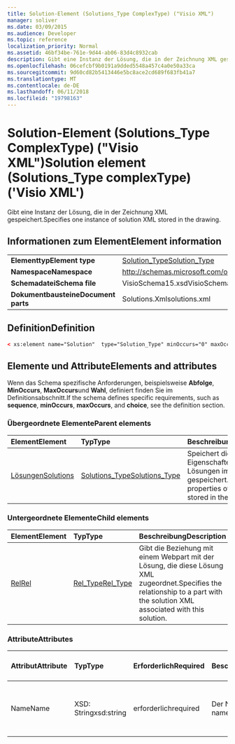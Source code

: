 ```yaml
---
title: Solution-Element (Solutions_Type ComplexType) ("Visio XML")
manager: soliver
ms.date: 03/09/2015
ms.audience: Developer
ms.topic: reference
localization_priority: Normal
ms.assetid: 46bf34be-761e-9d44-ab06-83d4c8932cab
description: Gibt eine Instanz der Lösung, die in der Zeichnung XML gespeichert.
ms.openlocfilehash: 06cefcbf9b0191a9dded5548a457c4a0e50a33ca
ms.sourcegitcommit: 9d60cd82b5413446e5bc8ace2cd689f683fb41a7
ms.translationtype: MT
ms.contentlocale: de-DE
ms.lasthandoff: 06/11/2018
ms.locfileid: "19798163"
---
```

# <a name="solution-element-solutionstype-complextype-visio-xml"></a><span data-ttu-id="ba328-103">Solution-Element (Solutions_Type ComplexType) ("Visio XML")</span><span class="sxs-lookup"><span data-stu-id="ba328-103">Solution element (Solutions_Type complexType) ('Visio XML')</span></span>

<span data-ttu-id="ba328-104">Gibt eine Instanz der Lösung, die in der Zeichnung XML gespeichert.</span><span class="sxs-lookup"><span data-stu-id="ba328-104">Specifies one instance of solution XML stored in the drawing.</span></span>
  
## <a name="element-information"></a><span data-ttu-id="ba328-105">Informationen zum Element</span><span class="sxs-lookup"><span data-stu-id="ba328-105">Element information</span></span>

|||
|:-----|:-----|
|<span data-ttu-id="ba328-106">**Elementtyp**</span><span class="sxs-lookup"><span data-stu-id="ba328-106">**Element type**</span></span> <br/> |[<span data-ttu-id="ba328-107">Solution_Type</span><span class="sxs-lookup"><span data-stu-id="ba328-107">Solution_Type</span></span>](solution_type-complextypevisio-xml.md) <br/> |
|<span data-ttu-id="ba328-108">**Namespace**</span><span class="sxs-lookup"><span data-stu-id="ba328-108">**Namespace**</span></span> <br/> |http://schemas.microsoft.com/office/visio/2012/main  <br/> |
|<span data-ttu-id="ba328-109">**Schemadatei**</span><span class="sxs-lookup"><span data-stu-id="ba328-109">**Schema file**</span></span> <br/> |<span data-ttu-id="ba328-110">VisioSchema15.xsd</span><span class="sxs-lookup"><span data-stu-id="ba328-110">VisioSchema15.xsd</span></span>  <br/> |
|<span data-ttu-id="ba328-111">**Dokumentbausteine**</span><span class="sxs-lookup"><span data-stu-id="ba328-111">**Document parts**</span></span> <br/> |<span data-ttu-id="ba328-112">Solutions.Xml</span><span class="sxs-lookup"><span data-stu-id="ba328-112">solutions.xml</span></span>  <br/> |
   
## <a name="definition"></a><span data-ttu-id="ba328-113">Definition</span><span class="sxs-lookup"><span data-stu-id="ba328-113">Definition</span></span>

```XML
< xs:element name="Solution"  type="Solution_Type" minOccurs="0" maxOccurs="unbounded" ></xs:element >
```

## <a name="elements-and-attributes"></a><span data-ttu-id="ba328-114">Elemente und Attribute</span><span class="sxs-lookup"><span data-stu-id="ba328-114">Elements and attributes</span></span>

<span data-ttu-id="ba328-115">Wenn das Schema spezifische Anforderungen, beispielsweise **Abfolge**, **MinOccurs**, **MaxOccurs**und **Wahl**, definiert finden Sie im Definitionsabschnitt.</span><span class="sxs-lookup"><span data-stu-id="ba328-115">If the schema defines specific requirements, such as **sequence**, **minOccurs**, **maxOccurs**, and **choice**, see the definition section.</span></span> 
  
### <a name="parent-elements"></a><span data-ttu-id="ba328-116">Übergeordnete Elemente</span><span class="sxs-lookup"><span data-stu-id="ba328-116">Parent elements</span></span>

|<span data-ttu-id="ba328-117">**Element**</span><span class="sxs-lookup"><span data-stu-id="ba328-117">**Element**</span></span>|<span data-ttu-id="ba328-118">**Typ**</span><span class="sxs-lookup"><span data-stu-id="ba328-118">**Type**</span></span>|<span data-ttu-id="ba328-119">**Beschreibung**</span><span class="sxs-lookup"><span data-stu-id="ba328-119">**Description**</span></span>|
|:-----|:-----|:-----|
|[<span data-ttu-id="ba328-120">Lösungen</span><span class="sxs-lookup"><span data-stu-id="ba328-120">Solutions</span></span>](solutions-elementvisio-xml.md) <br/> |[<span data-ttu-id="ba328-121">Solutions_Type</span><span class="sxs-lookup"><span data-stu-id="ba328-121">Solutions_Type</span></span>](solutions_type-complextypevisio-xml.md) <br/> |<span data-ttu-id="ba328-122">Speichert die Eigenschaften der Lösungen im Dokument gespeichert.</span><span class="sxs-lookup"><span data-stu-id="ba328-122">Stores the properties of the solutions stored in the document.</span></span>  <br/> |
   
### <a name="child-elements"></a><span data-ttu-id="ba328-123">Untergeordnete Elemente</span><span class="sxs-lookup"><span data-stu-id="ba328-123">Child elements</span></span>

|<span data-ttu-id="ba328-124">**Element**</span><span class="sxs-lookup"><span data-stu-id="ba328-124">**Element**</span></span>|<span data-ttu-id="ba328-125">**Typ**</span><span class="sxs-lookup"><span data-stu-id="ba328-125">**Type**</span></span>|<span data-ttu-id="ba328-126">**Beschreibung**</span><span class="sxs-lookup"><span data-stu-id="ba328-126">**Description**</span></span>|
|:-----|:-----|:-----|
|[<span data-ttu-id="ba328-127">Rel</span><span class="sxs-lookup"><span data-stu-id="ba328-127">Rel</span></span>](rel-element-solution_type-complextypevisio-xml.md) <br/> |[<span data-ttu-id="ba328-128">Rel_Type</span><span class="sxs-lookup"><span data-stu-id="ba328-128">Rel_Type</span></span>](rel_type-complextypevisio-xml.md) <br/> |<span data-ttu-id="ba328-129">Gibt die Beziehung mit einem Webpart mit der Lösung, die diese Lösung XML zugeordnet.</span><span class="sxs-lookup"><span data-stu-id="ba328-129">Specifies the relationship to a part with the solution XML associated with this solution.</span></span>  <br/> |
   
### <a name="attributes"></a><span data-ttu-id="ba328-130">Attribute</span><span class="sxs-lookup"><span data-stu-id="ba328-130">Attributes</span></span>

|<span data-ttu-id="ba328-131">**Attribut**</span><span class="sxs-lookup"><span data-stu-id="ba328-131">**Attribute**</span></span>|<span data-ttu-id="ba328-132">**Typ**</span><span class="sxs-lookup"><span data-stu-id="ba328-132">**Type**</span></span>|<span data-ttu-id="ba328-133">**Erforderlich**</span><span class="sxs-lookup"><span data-stu-id="ba328-133">**Required**</span></span>|<span data-ttu-id="ba328-134">**Beschreibung**</span><span class="sxs-lookup"><span data-stu-id="ba328-134">**Description**</span></span>|<span data-ttu-id="ba328-135">**Mögliche Werte**</span><span class="sxs-lookup"><span data-stu-id="ba328-135">**Possible values**</span></span>|
|:-----|:-----|:-----|:-----|:-----|
|<span data-ttu-id="ba328-136">Name</span><span class="sxs-lookup"><span data-stu-id="ba328-136">Name</span></span>  <br/> |<span data-ttu-id="ba328-137">XSD: String</span><span class="sxs-lookup"><span data-stu-id="ba328-137">xsd:string</span></span>  <br/> |<span data-ttu-id="ba328-138">erforderlich</span><span class="sxs-lookup"><span data-stu-id="ba328-138">required</span></span>  <br/> |<span data-ttu-id="ba328-139">Der Name der Lösung.</span><span class="sxs-lookup"><span data-stu-id="ba328-139">The name of the solution.</span></span>  <br/> |<span data-ttu-id="ba328-140">Werte des Typs xsd: String.</span><span class="sxs-lookup"><span data-stu-id="ba328-140">Values of the xsd:string type.</span></span>  <br/> |
   

